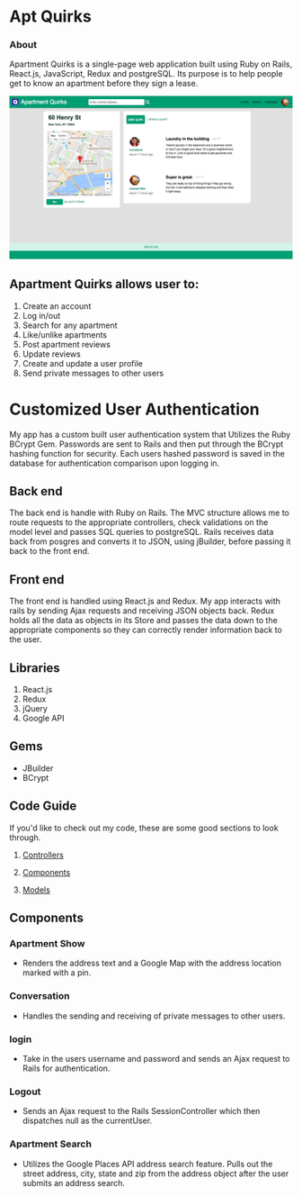 # Apt Quirks

### About

Apartment Quirks is a single-page web application built using Ruby on Rails, React.js, JavaScript, Redux and postgreSQL. Its purpose is to help people get to know an apartment before they sign a lease.

![show page screenshot](https://github.com/Madhava-Hansen/AptQuirks/blob/master/app/assets/images/show_page_screen_shot.jpg)

## Apartment Quirks allows user to:

1. Create an account
2. Log in/out
3. Search for any apartment
4. Like/unlike apartments
5. Post apartment reviews
6. Update reviews
7. Create and update a user profile
8. Send private messages to other users

# Customized User Authentication

My app has a custom built user authentication system that Utilizes the Ruby BCrypt Gem. Passwords are sent to Rails and then put through the BCrypt hashing function for security. Each users hashed password is saved in the database for authentication comparison upon logging in.

## Back end
The back end is handle with Ruby on Rails. The MVC structure allows me to route requests to the appropriate controllers, check validations on the model level and passes SQL queries to postgreSQL. Rails receives data back from posgres and converts it to JSON, using jBuilder, before passing it back to the front end.

## Front end

The front end is handled using React.js and Redux. My app interacts with rails by sending Ajax requests and receiving JSON objects back. Redux holds all the data as objects in its Store and passes the data down to the appropriate components so they can correctly render information back to the user.

## Libraries

1. React.js
2. Redux
3. jQuery
4. Google API

## Gems
  * JBuilder
  * BCrypt

## Code Guide

If you'd like to check out my code, these are some good sections to look through.

1. [Controllers](https://github.com/Madhava-Hansen/AptQuirks/tree/master/app/controllers/api)

2. [Components](https://github.com/Madhava-Hansen/AptQuirks/tree/master/frontend/components)

3. [Models](https://github.com/Madhava-Hansen/AptQuirks/tree/master/app/models)


## Components

### Apartment Show
  * Renders the address text and a Google Map with the address location marked with a pin.
### Conversation
  * Handles the sending and receiving of private messages to other users.
### login
  * Take in the users username and password and sends an Ajax request to Rails for authentication.
### Logout
  * Sends an Ajax request to the Rails SessionController which then dispatches null as the currentUser.
### Apartment Search
  * Utilizes the Google Places API address search feature. Pulls out the street address, city, state and zip from the address object after the user submits an address search.
